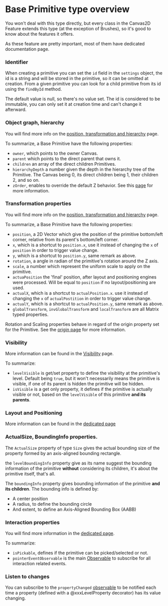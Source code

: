 # Base Primitive type overview

You won't deal with this type directly, but every class in the Canvas2D Feature extends this type (at the exception of Brushes), so it's good to know about the features it offers.

As these feature are pretty important, most of them have dedicated documentation page.

### Identifier
When creating a primitive you can set the `id` field in the `settings` object, the id is a string and will be stored in the primitive, so it can be omitted at creation. From a given primitive you can look for a child primitive from its id using the `findById` method.

The default value is null, so there's no value set.
The id is considered to be immutable, you can only set it at creation time and can't change it afterward.

### Object graph, hierarchy

You will find more info on the [position, transformation and hierarchy](http://doc.babylonjs.com/overviews/Canvas2D_PosTransHierarchy) page.

To summarize, a Base Primitive have the following properties:

- `owner`, which points to the owner Canvas.
- `parent` which points to the direct parent that owns it.
- `children` an array of the direct children Primitives.
- `hierarchyDepth` a number given the depth in the hierarchy tree of the Primitive. The Canvas being 0, its direct children being 1, their children 2, and so on.
- `zOrder`, enables to override the default Z behavior. See this [page](http://doc.babylonjs.com/overviews/Canvas2D_ZOrder) for more information.

### Transformation properties

You will find more info on the [position, transformation and hierarchy](http://doc.babylonjs.com/overviews/Canvas2D_PosTransHierarchy) page.

To summarize, a Base Primitive have the following properties:

 - `position`, a 2D Vector which give the position of the primitive bottom/left corner, relative from its parent's bottom/left corner.
 - `x`, which is a shortcut to `position.x`, use it instead of changing the `x` of `position` in order to trigger value change.
 - `y`, which is a shortcut to `position.y`, same remark as above.
 - `rotation`, a angle in radian of the primitive's rotation around the Z axis.
 - `scale`, a number which represent the uniform scale to apply on the primitive.
 - `actuaPosition` the 'final' position, after layout and positioning engines were processed. Will be equal to `position` if no layout/positioning are used.
 - `actualX`, which is a shortcut to `actualPosition.x`. use it instead of changing the `x` of `actualPostition` in order to trigger value change.
 - `actualY`, which is a shortcut to `actualPosition.y`, same remark as above.
 - `globalTransform`, `invGlobalTransform` and `localTransform` are all Matrix typed properties.

Rotation and Scaling properties behave in regard of the origin property set for the Primitive. See the [origin page](http://doc.babylonjs.com/overviews/Canvas2D_Origin) for more information.

### Visibility

More information can be found in the [Visibility](http://doc.babylonjs.com/overviews/Canvas2D_Visibility) page.

To summarize:

 - `levelVisible` is get/set property to define the visibility at the primitive's level. Default being `true`, but it won't necessarily means the primitive is visible, if one of its parent is hidden the primitive will be hidden.
 - `isVisible` is a get only property, it defines if the primitive is actually visible or not, based on the `levelVisible` of this primitive **and its parents**.

### Layout and Positioning

 More information can be found in the [dedicated page](http://doc.babylonjs.com/overviews/Canvas2D_Prim_Positioning)

### ActualSize, BoundingInfo properties.

The `ActualSize` property of type `Size` gives the actual bounding size of the property formed by an axis-aligned bounding rectangle. 

the `levelBoundingInfo` property give as its name suggest the bounding information of the primitive **without** considering its children, it's about the primitive itself, that's all.

The `boundingInfo` property gives bounding information of the primitive **and its children**.
The bounding info is defined by:

 - A center position
 - A radius, to define the bounding circle
 - And extent, to define an Axis-Aligned Bounding Box (AABB)

### Interaction properties

You will find more information in the [dedicated page](http://doc.babylonjs.com/overviews/Canvas2D_Interaction).

To summarize:

 - `isPickable`, defines if the primitive can be picked/selected or not.
 - `pointerEventObservable` is the main [Observable](https://doc.babylonjs.com/overviews/Observables) to subscribe for all interaction related events.

### Listen to changes

You can subscribe to the `propertyChanged` [observable](https://doc.babylonjs.com/overviews/Observables) to be notified each time a property (defined with a @xxxLevelProperty decorator) has its value changing.